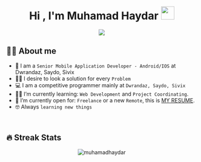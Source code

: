 
<!--
**MuhamadHaydar/muhamadhaydar** is a ✨ _special_ ✨ repository because its `README.md` (this file) appears on your GitHub profile.

Here are some ideas to get you started:




- 🔭 I’m currently working on ...
- 🌱 I’m currently learning ...
- 👯 I’m looking to collaborate on ...
- 🤔 I’m looking for help with ...
- 💬 Ask me about ...
- 📫 How to reach me: ...
- 😄 Pronouns: ...
- ⚡ Fun fact: ...
-->

<h1 align="center">Hi , I'm Muhamad Haydar <img src="https://media.giphy.com/media/hvRJCLFzcasrR4ia7z/giphy.gif" width="35"></h1>

<p align="center">
  <a href="https://github.com/muhamadhaydar/readme-typing-svg"><img src="https://readme-typing-svg.herokuapp.com?lines=Computer+Science+Student;Competitive+Programmer;ACPC+2021+Finalist;DS%20|%20Algorithms%20|%20OOP%20;Specialist%20on%20Codeforces;Division%202%20on%20Codechef%20(3%20Stars);6%20Kyu%20on%20Atcoder;Always%20learning%20new%20things&center=true&width=500&height=50"></a>
</p>

## :sassy_man:  About me
- :school: I am a `Senior Mobile Application Developer - Android/IOS` at Dwrandaz, Saydo, Sivix
- :technologist: I desire to look a solution for every `Problem`
- :computer: I am a competitive programmer mainly at `Dwrandaz, Saydo, Sivix`
- :student: I’m currently learning: `Web Development` and `Project Coordinating`.
- :thinking: I’m currently open for: `Freelance` or a new `Remote`, this is [MY RESUME](https://drive.google.com/file/d/11lL7wLZMLxOrauKJHynta9Tqobx21HUa/view?usp=sharing).
- :nerd_face: Always `learning new things`

<br>

## 🔥 Streak Stats
<p align="center"><img src="https://github-readme-streak-stats.herokuapp.com/?user=muhamadhaydar&theme=algolia" alt="muhamadhaydar" /></p>

<br>
<br>


